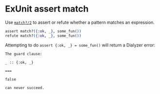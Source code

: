 # ExUnit assert match

Use [`match?/2`](https://hexdocs.pm/elixir/Kernel.html#match?/2) to assert or refute whether a pattern matches an expression.

```elixir
assert match?({:ok, _}, some_fun())
refute match?({:ok, _}, some_fun())
```

Attempting to do `assert {:ok, _} = some_fun()` will return a Dialyzer error:

```
The guard clause:

_ :: {:ok, _}

===

false

can never succeed.
```
